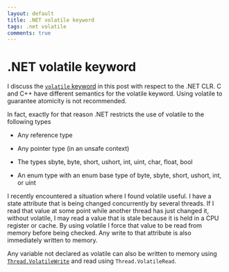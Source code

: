 ```yaml
---
layout: default
title: .NET volatile keyword
tags: .net volatile
comments: true
---
```

# .NET volatile keyword

I discuss the [`volatile` keyword](http://msdn.microsoft.com/en-us/library/x13ttww7.aspx) in this post with respect to the .NET CLR. C and C++ have different semantics for the volatile keyword. Using volatile to guarantee atomicity is not recommended.

In fact, exactly for that reason .NET restricts the use of volatile to the following types

* Any reference type

* Any pointer type (in an unsafe context)

* The types sbyte, byte, short, ushort, int, uint, char, float, bool

* An enum type with an enum base type of byte, sbyte, short, ushort, int, or uint

I recently encountered a situation where I found volatile useful. I have a state attribute that is being changed concurrently by several threads. If I read that value at some point while another thread has just changed it, without volatile, I may read a value that is stale because it is held in a CPU register or cache. By using volatile I force that value to be read from memory before being checked. Any write to that attribute is also immediately written to memory.

Any variable not declared as volatile can also be written to memory using [`Thread.VolatileWrite`](http://msdn.microsoft.com/en-us/library/9ww2b1f4.aspx) and read using `Thread.VolatileRead`.
